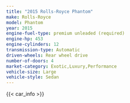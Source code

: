 ```yaml
---
title: "2015 Rolls-Royce Phantom"
make: Rolls-Royce
model: Phantom
year: 2015
engine-fuel-type: premium unleaded (required)
engine-hp: 453
engine-cylinders: 12
transmission-type: Automatic
driven-wheels: Rear wheel drive
number-of-doors: 4
market-category: Exotic,Luxury,Performance
vehicle-size: Large
vehicle-style: Sedan
---
```


{{< car_info >}}
